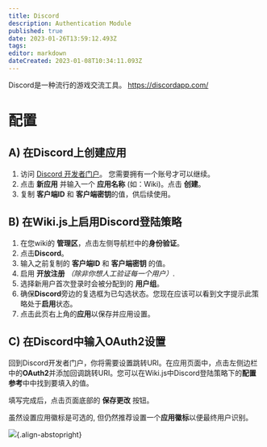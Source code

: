 ```yaml
---
title: Discord
description: Authentication Module
published: true
date: 2023-01-26T13:59:12.493Z
tags: 
editor: markdown
dateCreated: 2023-01-08T10:34:11.093Z
---
```


Discord是一种流行的游戏交流工具。
https://discordapp.com/

# 配置

## A) 在Discord上创建应用

1. 访问 [Discord 开发者门户](https://discordapp.com/developers/applications/)。 您需要拥有一个账号才可以继续。
1. 点击 **新应用** 并输入一个 **应用名称** (如：Wiki)。点击 **创建**。
1. 复制 **客户端ID** 和 **客户端密钥**的值，供后续使用。

## B) 在Wiki.js上启用Discord登陆策略

1. 在您wiki的 **管理区**，点击左侧导航栏中的**身份验证**。
1. 点击**Discord**。
1. 输入之前复制的 **客户端ID** 和 **客户端密钥** 的值。
1. 启用 **开放注册** *（除非你想人工验证每一个用户）*.
1. 选择新用户首次登录时会被分配到的 **用户组**。
1. 确保**Discord**旁边的复选框为已勾选状态。您现在应该可以看到文字提示此策略处于**启用**状态。
1. 点击此页右上角的**应用**以保存并应用设置。

## C) 在Discord中输入OAuth2设置
回到Discord开发者门户，你将需要设置跳转URI。在应用页面中，点击左侧边栏中的**OAuth2**并添加回调跳转URI。您可以在Wiki.js中Discord登陆策略下的**配置参考**中中找到要填入的值。

填写完成后，点击页面底部的 **保存更改** 按钮。

虽然设置应用徽标是可选的, 但仍然推荐设置一个**应用徽标**以便最终用户识别。

![](https://static.requarks.io/logo/discord.svg){.align-abstopright}
